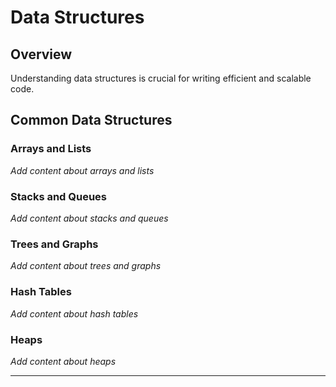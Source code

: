 # Data Structures

## Overview

Understanding data structures is crucial for writing efficient and scalable code.

## Common Data Structures

### Arrays and Lists
*Add content about arrays and lists*

### Stacks and Queues
*Add content about stacks and queues*

### Trees and Graphs
*Add content about trees and graphs*

### Hash Tables
*Add content about hash tables*

### Heaps
*Add content about heaps*

---
